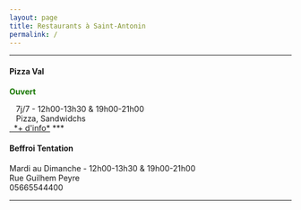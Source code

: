 ```yaml
---
layout: page
title: Restaurants à Saint-Antonin
permalink: /
---
```

***
#### Pizza Val
<p style="color:#167700;"><b>Ouvert</b></p>
<i class="fa-solid fa-clock"></i>&nbsp;&nbsp;&nbsp;7j/7 - 12h00-13h30 & 19h00-21h00
<br>  <i class="fa-solid fa-utensils"></i>&nbsp;&nbsp;&nbsp;Pizza, Sandwidchs
<br> <a href="https://manger-saint-antonin.ga/pizza-val/" target="_blank"><i class="fa-solid fa-link"></i>&nbsp;&nbsp;*+ d'info*</a>
***

#### Beffroi Tentation
Mardi au Dimanche - 12h00-13h30 & 19h00-21h00
<br>Rue Guilhem Peyre
<br>05665544400
***



